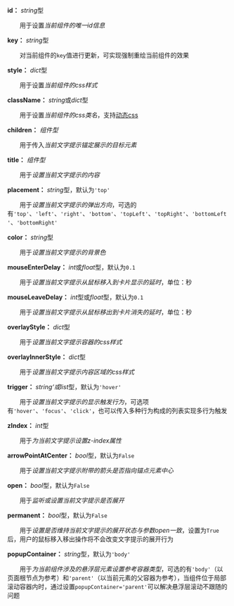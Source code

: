 **id：** *string*型

　　用于设置*当前组件的唯一id信息*

**key：** *string*型

　　对当前组件的`key`值进行更新，可实现强制重绘当前组件的效果

**style：** *dict*型

　　用于设置*当前组件的css样式*

**className：** *string*或*dict*型

　　用于设置*当前组件的css类名*，支持[动态css](/advanced-classname)

**children：** *组件型*

　　用于传入*当前文字提示锚定展示的目标元素*

**title：** *组件型*

　　用于*设置当前文字提示的内容*

**placement：** *string*型，默认为`'top'`

　　用于*设置当前文字提示的弹出方向*，可选的有`'top'`、`'left'`、`'right'`、`'bottom'`、`'topLeft'`、`'topRight'`、`'bottomLeft'`、`'bottomRight'`

**color：** *string*型

　　用于*设置当前文字提示的背景色*

**mouseEnterDelay：** *int*或*float*型，默认为`0.1`

　　用于*设置当前文字提示从鼠标移入到卡片显示的延时*，单位：秒

**mouseLeaveDelay：** *int*型或*float*型，默认为`0.1`

　　用于*设置当前文字提示从鼠标移出到卡片消失的延时*，单位：秒

**overlayStyle：** *dict*型

　　用于*设置当前文字提示容器的css样式*

**overlayInnerStyle：** *dict*型

　　用于*设置当前文字提示内容区域的css样式*

**trigger：** *string‘*或*list*型，默认为`'hover'`

　　用于*设置当前文字提示的显示触发行为*，可选项有`'hover'`、`'focus'`、`'click'`，也可以传入多种行为构成的列表实现多行为触发

**zIndex：** *int*型

　　用于*为当前文字提示设置z-index属性*

**arrowPointAtCenter：** *bool*型，默认为`False`

　　用于*设置当前文字提示附带的箭头是否指向锚点元素中心*

**open：** *bool*型，默认为`False`

　　用于*监听或设置当前文字提示是否展开*

**permanent：** *bool*型，默认为`False`

　　用于*设置是否维持当前文字提示的展开状态与参数open一致*，设置为`True`后，用户的鼠标移入移出操作将不会改变文字提示的展开行为

**popupContainer：** *string*型，默认为`'body'`

　　用于*为当前组件涉及的悬浮层元素设置参考容器类型*，可选的有`'body'`（以页面根节点为参考）和`'parent'`（以当前元素的父容器为参考），当组件位于局部滚动容器内时，通过设置`popupContainer='parent'`可以解决悬浮层滚动不跟随的问题